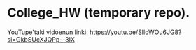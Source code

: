 # College_HW (temporary repo).

YouTupe'taki vidoenun linki:
https://youtu.be/SlIoWOu6JG8?si=GkbSUcXJQPp--3IX
